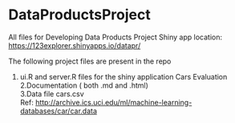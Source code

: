 DataProductsProject
===================

All files for Developing Data Products Project
Shiny app location: 
https://123explorer.shinyapps.io/datapr/

The following project files are present in the repo  
1. ui.R and server.R files for the shiny application Cars Evaluation  
2.Documentation ( both .md and .html)  
3.Data file cars.csv  
Ref: http://archive.ics.uci.edu/ml/machine-learning-databases/car/car.data  